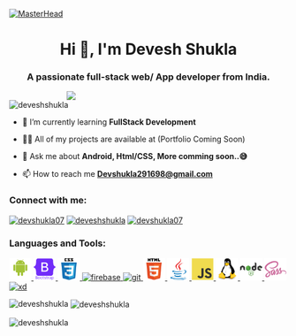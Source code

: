 [![MasterHead](https://res.cloudinary.com/devshukla/image/upload/v1677301498/gitBanner_gxomi1.gif)](https://deveshshukla.cf/)

<h1 align="center">Hi 👋, I'm Devesh Shukla</h1>
<h3 align="center">A passionate full-stack web/ App developer from India.</h3>
<img align="right" area-hidden="true" width="400" src="https://res.cloudinary.com/devshukla/image/upload/v1677301778/gitImage_supsrx.gif">

<p align="left"> <img src="https://komarev.com/ghpvc/?username=deveshshukla&label=Profile%20views&color=0e75b6&style=flat" alt="deveshshukla" /> </p>

- 🌱 I’m currently learning **FullStack Development**

- 👨‍💻 All of my projects are available at (Portfolio Coming Soon)

- 💬 Ask me about **Android, Html/CSS, More comming soon..😅**

- 📫 How to reach me **Devshukla291698@gmail.com**

<h3 align="left">Connect with me:</h3>
<p align="left">
<a href="https://www.behance.net/devshukla07" target="blank"><img align="center" src="https://raw.githubusercontent.com/rahuldkjain/github-profile-readme-generator/master/src/images/icons/Social/behance.svg" alt="devshukla07" height="30" width="40" /></a>
<a href="https://www.leetcode.com/deveshshukla" target="blank"><img align="center" src="https://raw.githubusercontent.com/rahuldkjain/github-profile-readme-generator/master/src/images/icons/Social/leet-code.svg" alt="deveshshukla" height="30" width="40" /></a>
<a href="https://auth.geeksforgeeks.org/user/devshukla07" target="blank"><img align="center" src="https://raw.githubusercontent.com/rahuldkjain/github-profile-readme-generator/master/src/images/icons/Social/geeks-for-geeks.svg" alt="devshukla07" height="30" width="40" /></a>
</p>

<h3 align="left">Languages and Tools:</h3>
<p align="left"> <a href="https://developer.android.com" target="_blank" rel="noreferrer"> <img src="https://raw.githubusercontent.com/devicons/devicon/master/icons/android/android-original-wordmark.svg" alt="android" width="40" height="40"/> </a> <a href="https://getbootstrap.com" target="_blank" rel="noreferrer"> <img src="https://raw.githubusercontent.com/devicons/devicon/master/icons/bootstrap/bootstrap-plain-wordmark.svg" alt="bootstrap" width="40" height="40"/> </a> <a href="https://www.w3schools.com/css/" target="_blank" rel="noreferrer"> <img src="https://raw.githubusercontent.com/devicons/devicon/master/icons/css3/css3-original-wordmark.svg" alt="css3" width="40" height="40"/> </a> <a href="https://firebase.google.com/" target="_blank" rel="noreferrer"> <img src="https://www.vectorlogo.zone/logos/firebase/firebase-icon.svg" alt="firebase" width="40" height="40"/> </a> <a href="https://git-scm.com/" target="_blank" rel="noreferrer"> <img src="https://www.vectorlogo.zone/logos/git-scm/git-scm-icon.svg" alt="git" width="40" height="40"/> </a> <a href="https://www.w3.org/html/" target="_blank" rel="noreferrer"> <img src="https://raw.githubusercontent.com/devicons/devicon/master/icons/html5/html5-original-wordmark.svg" alt="html5" width="40" height="40"/> </a> <a href="https://www.java.com" target="_blank" rel="noreferrer"> <img src="https://raw.githubusercontent.com/devicons/devicon/master/icons/java/java-original.svg" alt="java" width="40" height="40"/> </a> <a href="https://developer.mozilla.org/en-US/docs/Web/JavaScript" target="_blank" rel="noreferrer"> <img src="https://raw.githubusercontent.com/devicons/devicon/master/icons/javascript/javascript-original.svg" alt="javascript" width="40" height="40"/> </a> <a href="https://www.linux.org/" target="_blank" rel="noreferrer"> <img src="https://raw.githubusercontent.com/devicons/devicon/master/icons/linux/linux-original.svg" alt="linux" width="40" height="40"/> </a> <a href="https://nodejs.org" target="_blank" rel="noreferrer"> <img src="https://raw.githubusercontent.com/devicons/devicon/master/icons/nodejs/nodejs-original-wordmark.svg" alt="nodejs" width="40" height="40"/> </a> <a href="https://sass-lang.com" target="_blank" rel="noreferrer"> <img src="https://raw.githubusercontent.com/devicons/devicon/master/icons/sass/sass-original.svg" alt="sass" width="40" height="40"/> </a> <a href="https://www.adobe.com/products/xd.html" target="_blank" rel="noreferrer"> <img src="https://cdn.worldvectorlogo.com/logos/adobe-xd.svg" alt="xd" width="40" height="40"/> </a> </p>

<p><img align="left" src="https://github-readme-stats.vercel.app/api/top-langs?username=deveshshukla&show_icons=true&locale=en&layout=compact" alt="deveshshukla" /></p>

<p>&nbsp;<img align="center" src="https://github-readme-stats.vercel.app/api?username=deveshshukla&show_icons=true&locale=en" alt="deveshshukla" /></p>

<p><img align="center" src="https://github-readme-streak-stats.herokuapp.com/?user=deveshshukla&" alt="deveshshukla" /></p>
